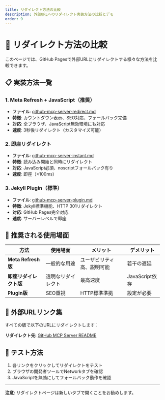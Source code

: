 ```yaml
---
title: リダイレクト方法の比較
description: 外部URLへのリダイレクト実装方法の比較とデモ
order: 9
---
```


# 🔄 リダイレクト方法の比較

このページでは、GitHub Pagesで外部URLにリダイレクトする様々な方法を比較できます。

## 📋 実装方法一覧

### 1. Meta Refresh + JavaScript（推奨）
- **ファイル**: [github-mcp-server-redirect.md](github-mcp-server-redirect/)
- **特徴**: カウントダウン表示、SEO対応、フォールバック完備
- **対応**: 全ブラウザ、JavaScript無効環境にも対応
- **速度**: 3秒後リダイレクト（カスタマイズ可能）

### 2. 即座リダイレクト
- **ファイル**: [github-mcp-server-instant.md](github-mcp-server-instant/)
- **特徴**: 読み込み開始と同時にリダイレクト
- **対応**: JavaScript必須、noscriptフォールバック有り
- **速度**: 即座（<100ms）

### 3. Jekyll Plugin（標準）
- **ファイル**: [github-mcp-server-plugin.md](github-mcp-server-plugin/)
- **特徴**: Jekyll標準機能、HTTP 301リダイレクト
- **対応**: GitHub Pages完全対応
- **速度**: サーバーレベルで即座

## 🎯 推奨される使用場面

| 方法 | 使用場面 | メリット | デメリット |
|------|----------|----------|------------|
| **Meta Refresh版** | 一般的な用途 | ユーザビリティ高、説明可能 | 若干の遅延 |
| **即座リダイレクト版** | 透明なリダイレクト | 最高速度 | JavaScript依存 |
| **Plugin版** | SEO重視 | HTTP標準準拠 | 設定が必要 |

## 🔗 外部URLリンク集

すべての版で以下のURLにリダイレクトします：

**リダイレクト先**: [GitHub MCP Server README](https://github.com/github/github-mcp-server/blob/main/README.md)

## 🧪 テスト方法

1. 各リンクをクリックしてリダイレクトをテスト
2. ブラウザの開発者ツールでNetworkタブを確認
3. JavaScriptを無効にしてフォールバック動作を確認

---

**注意**: リダイレクトページは新しいタブで開くことをお勧めします。
